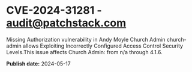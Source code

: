 # CVE-2024-31281 - audit@patchstack.com

Missing Authorization vulnerability in Andy Moyle Church Admin church-admin allows Exploiting Incorrectly Configured Access Control Security Levels.This issue affects Church Admin: from n/a through 4.1.6.

**Publish date:** 2024-05-17
